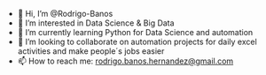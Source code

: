 - 👋 Hi, I’m @Rodrigo-Banos
- 👀 I’m interested in Data Science & Big Data
- 🌱 I’m currently learning Python for Data Science and automation
- 💞️ I’m looking to collaborate on automation projects for daily excel activities and make people´s jobs easier
- 📫 How to reach me: rodrigo.banos.hernandez@gmail.com

<!---
Rodrigo-Banos/Rodrigo-Banos is a ✨ special ✨ repository because its `README.md` (this file) appears on your GitHub profile.
You can click the Preview link to take a look at your changes.
--->
